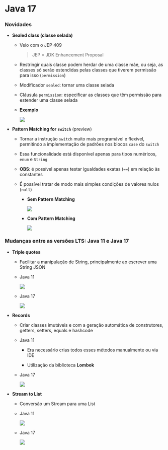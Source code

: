 # Java 17

### Novidades

* **Sealed class (classe selada)**

  * Veio com o JEP 409

    > JEP = JDK Enhancement Proposal

  * Restringir quais classe podem herdar de uma classe mãe, ou seja, as classes só serão estendidas pelas classes que tiverem permissão para isso (`permission`)

  * Modificador `sealed`: tornar uma classe selada

  * Cláusula `permission`: especificar as classes que têm permissão para estender uma classe selada

  * **Exemplo**

    ![](exemplo-sealed-class.png)

* **Pattern Matching for `switch`** (preview)

  * Tornar a instrução `switch` muito mais programável e flexível, permitindo a implementação de padrões nos blocos `case` do `switch`

  * Essa funcionalidade está disponível apenas para tipos numéricos, `enum` e `String`

  * **OBS**: é possível apenas testar igualdades exatas (`==`) em relação às constantes

  * É possível tratar de modo mais simples condições de valores nulos (`null`)

    * **Sem Pattern Matching**

      ![](exemplo--sem-pattern-matching-em-valores-nulos.png)

    * **Com Pattern Matching**

      ![](exemplo--com-pattern-matching-em-valores-nulos.png)

### Mudanças entre as versões LTS: Java 11 e Java 17

* **Triple quotes**

  * Facilitar a manipulação de String, principalmente ao escrever uma String JSON

  * Java 11

    ![](string-json-java-11.png)

  * Java 17

    ![](string-json-java-17.png)

* **Records**

  * Criar classes imutáveis e com a geração automática de construtores, getters, setters, equals e hashcode

  * Java 11

    * Era necessário crias todos esses métodos manualmente ou via IDE

    * Utilização da biblioteca **Lombok**

  * Java 17

    ![](records-java17.png)

* **Stream to List**

  * Conversão um Stream para uma List

  * Java 11

    ![](stream-to-list-java11.png)

  * Java 17

    ![](stream-to-list-java17.png)